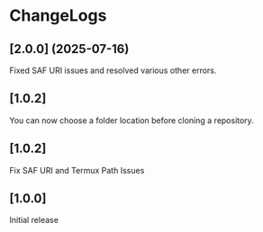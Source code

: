 # ChangeLogs

## [2.0.0] (2025-07-16)
Fixed SAF URI issues and resolved various other errors.

## [1.0.2]
You can now choose a folder location before cloning a repository.

## [1.0.2]
Fix SAF URI and Termux Path Issues

## [1.0.0]
Initial release